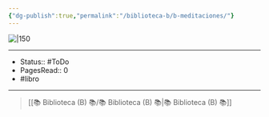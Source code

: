 ```yaml
---
{"dg-publish":true,"permalink":"/biblioteca-b/b-meditaciones/"}
---
```


![|150](http://books.google.com/books/content?id=y_6HDwAAQBAJ&printsec=frontcover&img=1&zoom=1&edge=curl&source=gbs_api)

---

- Status:: #ToDo 
- PagesRead:: 0
- #libro 

---


> [[📚 Biblioteca (B) 📚/📚 Biblioteca (B) 📚\|📚 Biblioteca (B) 📚]]